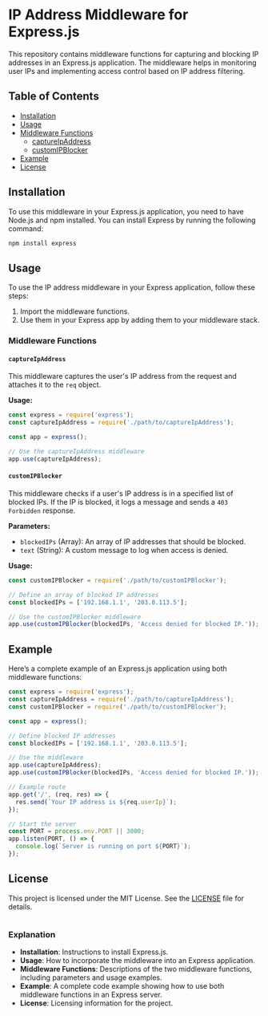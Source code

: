 
# IP Address Middleware for Express.js

This repository contains middleware functions for capturing and blocking IP addresses in an Express.js application. The middleware helps in monitoring user IPs and implementing access control based on IP address filtering.

## Table of Contents
- [Installation](#installation)
- [Usage](#usage)
- [Middleware Functions](#middleware-functions)
  - [captureIpAddress](#captureipaddress)
  - [customIPBlocker](#customipblocker)
- [Example](#example)
- [License](#license)

## Installation

To use this middleware in your Express.js application, you need to have Node.js and npm installed. You can install Express by running the following command:

```bash
npm install express
```

## Usage

To use the IP address middleware in your Express application, follow these steps:

1. Import the middleware functions.
2. Use them in your Express app by adding them to your middleware stack.

### Middleware Functions

#### `captureIpAddress`

This middleware captures the user's IP address from the request and attaches it to the `req` object.

**Usage:**
```javascript
const express = require('express');
const captureIpAddress = require('./path/to/captureIpAddress');

const app = express();

// Use the captureIpAddress middleware
app.use(captureIpAddress);
```

#### `customIPBlocker`

This middleware checks if a user's IP address is in a specified list of blocked IPs. If the IP is blocked, it logs a message and sends a `403 Forbidden` response.

**Parameters:**
- `blockedIPs` (Array): An array of IP addresses that should be blocked.
- `text` (String): A custom message to log when access is denied.

**Usage:**
```javascript
const customIPBlocker = require('./path/to/customIPBlocker');

// Define an array of blocked IP addresses
const blockedIPs = ['192.168.1.1', '203.0.113.5'];

// Use the customIPBlocker middleware
app.use(customIPBlocker(blockedIPs, 'Access denied for blocked IP.'));
```

## Example

Here’s a complete example of an Express.js application using both middleware functions:

```javascript
const express = require('express');
const captureIpAddress = require('./path/to/captureIpAddress');
const customIPBlocker = require('./path/to/customIPBlocker');

const app = express();

// Define blocked IP addresses
const blockedIPs = ['192.168.1.1', '203.0.113.5'];

// Use the middleware
app.use(captureIpAddress);
app.use(customIPBlocker(blockedIPs, 'Access denied for blocked IP.'));

// Example route
app.get('/', (req, res) => {
  res.send(`Your IP address is ${req.userIp}`);
});

// Start the server
const PORT = process.env.PORT || 3000;
app.listen(PORT, () => {
  console.log(`Server is running on port ${PORT}`);
});
```

## License

This project is licensed under the MIT License. See the [LICENSE](LICENSE) file for details.
```
```
### Explanation

- **Installation**: Instructions to install Express.js.
- **Usage**: How to incorporate the middleware into an Express application.
- **Middleware Functions**: Descriptions of the two middleware functions, including parameters and usage examples.
- **Example**: A complete code example showing how to use both middleware functions in an Express server.
- **License**: Licensing information for the project.
```

